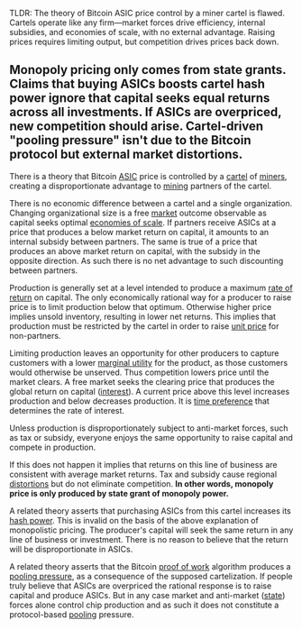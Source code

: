 TLDR:
The theory of Bitcoin ASIC price control by a miner cartel is flawed. Cartels operate like any firm—market forces drive efficiency, internal subsidies, and economies of scale, with no external advantage. Raising prices requires limiting output, but competition drives prices back down.

Monopoly pricing only comes from state grants. Claims that buying ASICs boosts cartel hash power ignore that capital seeks equal returns across all investments. If ASICs are overpriced, new competition should arise. Cartel-driven "pooling pressure" isn't due to the Bitcoin protocol but external market distortions.
----------

There is a theory that Bitcoin [ASIC](https://en.wikipedia.org/wiki/Application-specific_integrated_circuit) price is controlled by a [cartel](https://mises.org/library/man-economy-and-state-power-and-market/html/p/1059) of [miners](Glossary#miner), creating a disproportionate advantage to [mining](Glossary#mine) partners of the cartel.

There is no economic difference between a cartel and a single organization. Changing organizational size is a free [market](Glossary#market) outcome observable as capital seeks optimal [economies of scale](https://en.wikipedia.org/wiki/Economies_of_scale). If partners receive ASICs at a price that produces a below market return on capital, it amounts to an internal subsidy between partners. The same is true of a price that produces an above market return on capital, with the subsidy in the opposite direction. As such there is no net advantage to such discounting between partners.

Production is generally set at a level intended to produce a maximum [rate of return](https://en.wikipedia.org/wiki/Rate_of_return) on capital. The only economically rational way for a producer to raise price is to limit production below that optimum. Otherwise higher price implies unsold inventory, resulting in lower net returns.  This implies that production must be restricted by the cartel in order to raise [unit price](https://en.wikipedia.org/wiki/Unit_price) for non-partners.

Limiting production leaves an opportunity for other producers to capture customers with a lower [marginal utility](https://en.wikipedia.org/wiki/Marginal_utility) for the product, as those customers would otherwise be unserved. Thus competition lowers price until the market clears. A free market seeks the clearing price that produces the global return on capital ([interest](Glossary#market)). A current price above this level increases production and below decreases production. It is [time preference](https://en.wikipedia.org/wiki/Time_preference) that determines the rate of interest.

Unless production is disproportionately subject to anti-market forces, such as tax or subsidy, everyone enjoys the same opportunity to raise capital and compete in production. 

If this does not happen it implies that returns on this line of business are consistent with average market returns. Tax and subsidy cause regional [distortions](Glossary#distortion) but do not eliminate competition. **In other words, monopoly price is only produced by state grant of monopoly power.**

A related theory asserts that purchasing ASICs from this cartel increases its [hash power](Glossary#hash-power). This is invalid on the basis of the above explanation of monopolistic pricing. The producer's capital will seek the same return in any line of business or investment. There is no reason to believe that the return will be disproportionate in ASICs.

A related theory asserts that the Bitcoin [proof of work](Glossary#proof-of-work) algorithm produces a [pooling pressure](Pooling-Pressure-Risk), as a consequence of the supposed cartelization. If people truly believe that ASICs are overpriced the rational response is to raise capital and produce ASICs. But in any case market and anti-market ([state](Glossary#state)) forces alone control chip production and as such it does not constitute a protocol-based [pooling](Glossary#pooling) pressure.
